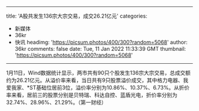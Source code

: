 
---
title: 'A股共发生136宗大宗交易，成交26.21亿元'
categories: 
 - 新媒体
 - 36kr
 - 快讯
headimg: 'https://picsum.photos/400/300?random=5068'
author: 36kr
comments: false
date: Tue, 11 Jan 2022 11:33:39 GMT
thumbnail: 'https://picsum.photos/400/300?random=5068'
---

<div>   
1月11日，Wind数据统计显示，两市共有90只个股发生136宗大宗交易，总成交额约为26.21亿元。从溢价率来看，当日共有9只股票溢价成交，其中格力电器、我爱我家、*ST基础位居前3位，溢价率分别为10.86%、10.37%、6.73%。从折价率来看，居前三的股票分别是贝特瑞、科达自控、蓝盾光电，折价率分别为32.74%、28.96%、21.29%。（第一财经）  
</div>
            